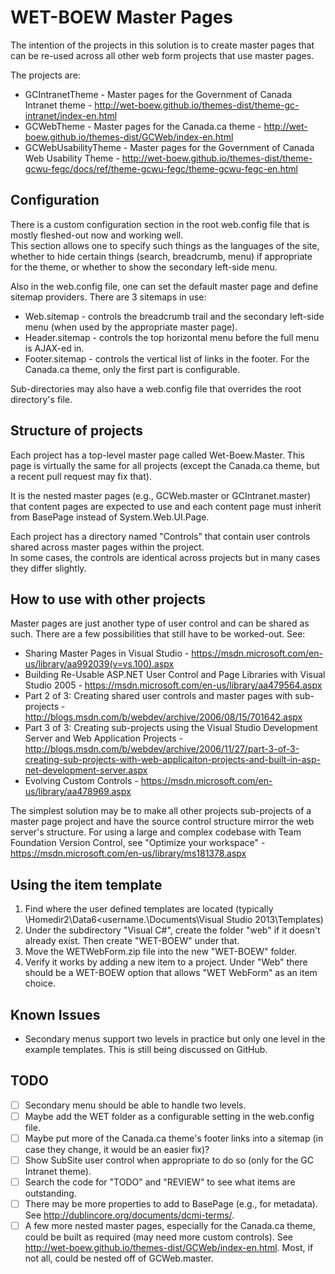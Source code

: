# WET-BOEW Master Pages

The intention of the projects in this solution is to create master pages that can be re-used across all other web form projects that use master pages.

The projects are:
* GCIntranetTheme - Master pages for the Government of Canada Intranet theme - http://wet-boew.github.io/themes-dist/theme-gc-intranet/index-en.html
* GCWebTheme - Master pages for the Canada.ca theme - http://wet-boew.github.io/themes-dist/GCWeb/index-en.html
* GCWebUsabilityTheme - Master pages for the Government of Canada Web Usability Theme - http://wet-boew.github.io/themes-dist/theme-gcwu-fegc/docs/ref/theme-gcwu-fegc/theme-gcwu-fegc-en.html


## Configuration

There is a custom configuration section in the root web.config file that is mostly fleshed-out now and working well.  
This section allows one to specify such things as the languages of the site, whether to hide certain things (search, breadcrumb, menu)
if appropriate for the theme, or whether to show the secondary left-side menu.

Also in the web.config file, one can set the default master page and define sitemap providers.  There are 3 sitemaps in use:
* Web.sitemap - controls the breadcrumb trail and the secondary left-side menu (when used by the appropriate master page).
* Header.sitemap - controls the top horizontal menu before the full menu is AJAX-ed in.
* Footer.sitemap - controls the vertical list of links in the footer.  For the Canada.ca theme, only the first part is configurable.

Sub-directories may also have a web.config file that overrides the root directory's file.


## Structure of projects

Each project has a top-level master page called Wet-Boew.Master.  This page is virtually the same for all projects 
(except the Canada.ca theme, but a recent pull request may fix that). 

It is the nested master pages (e.g., GCWeb.master or GCIntranet.master) that content pages are expected to use and 
each content page must inherit from BasePage instead of System.Web.UI.Page.

Each project has a directory named "Controls" that contain user controls shared across master pages within the project.  
In some cases, the controls are identical across projects but in many cases they differ slightly.


## How to use with other projects

Master pages are just another type of user control and can be shared as such.  There are a few possibilities that still have to be worked-out. See:
* Sharing Master Pages in Visual Studio - https://msdn.microsoft.com/en-us/library/aa992039(v=vs.100).aspx
* Building Re-Usable ASP.NET User Control and Page Libraries with Visual Studio 2005 - https://msdn.microsoft.com/en-us/library/aa479564.aspx
* Part 2 of 3: Creating shared user controls and master pages with sub-projects - http://blogs.msdn.com/b/webdev/archive/2006/08/15/701642.aspx
* Part 3 of 3: Creating sub-projects using the Visual Studio Development Server and Web Application Projects - http://blogs.msdn.com/b/webdev/archive/2006/11/27/part-3-of-3-creating-sub-projects-with-web-applicaiton-projects-and-built-in-asp-net-development-server.aspx
* Evolving Custom Controls - https://msdn.microsoft.com/en-us/library/aa478969.aspx

The simplest solution may be to make all other projects sub-projects of a master page project and have the source control structure mirror the web server's structure.
For using a large and complex codebase with Team Foundation Version Control, see "Optimize your workspace" - https://msdn.microsoft.com/en-us/library/ms181378.aspx


## Using the item template

1.  Find where the user defined templates are located (typically \\Homedir2\Data6\<username.\Documents\Visual Studio 2013\Templates)
2.  Under the subdirectory "Visual C#", create the folder "web" if it doesn't already exist.  Then create "WET-BOEW" under that.
3.  Move the WETWebForm.zip file into the new "WET-BOEW" folder.
4.  Verify it works by adding a new item to a project.  Under "Web" there should be a WET-BOEW option that allows "WET WebForm" as an item choice.


## Known Issues

* Secondary menus support two levels in practice but only one level in the example templates.  This is still being discussed on GitHub.


## TODO

- [ ] Secondary menu should be able to handle two levels.
- [ ] Maybe add the WET folder as a configurable setting in the web.config file.
- [ ] Maybe put more of the Canada.ca theme's footer links into a sitemap (in case they change, it would be an easier fix)?
- [ ] Show SubSite user control when appropriate to do so (only for the GC Intranet theme).
- [ ] Search the code for "TODO" and "REVIEW" to see what items are outstanding.
- [ ] There may be more properties to add to BasePage (e.g., for metadata).  See http://dublincore.org/documents/dcmi-terms/.
- [ ] A few more nested master pages, especially for the Canada.ca theme, could be built as required (may need more custom controls).  See http://wet-boew.github.io/themes-dist/GCWeb/index-en.html.  Most, if not all, could be nested off of GCWeb.master.
